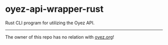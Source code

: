 # oyez-api-wrapper-rust

Rust CLI program for utilizing the Oyez API. 

-----------------------
The owner of this repo has no relation with [oyez.org](oyez.org)!

